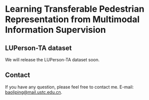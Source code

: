 # Learning Transferable Pedestrian Representation from Multimodal Information Supervision
## LUPerson-TA dataset
We will release the LUPerson-TA dataset soon.
## Contact
If you have any question, please feel free to contact me. E-mail: [baoliping@mail.ustc.edu.cn](mailto:baoliping@mail.ustc.edu.cn).
